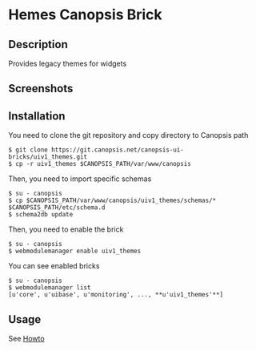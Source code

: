 # Hemes Canopsis Brick

## Description

Provides legacy themes for widgets

## Screenshots



## Installation

You need to clone the git repository and copy directory to Canopsis path

    $ git clone https://git.canopsis.net/canopsis-ui-bricks/uiv1_themes.git
    $ cp -r uiv1_themes $CANOPSIS_PATH/var/www/canopsis

Then, you need to import specific schemas

    $ su - canopsis
    $ cp $CANOPSIS_PATH/var/www/canopsis/uiv1_themes/schemas/* $CANOPSIS_PATH/etc/schema.d
    $ schema2db update

Then, you need to enable the brick

    $ su - canopsis
    $ webmodulemanager enable uiv1_themes

You can see enabled bricks

    $ su - canopsis
    $ webmodulemanager list
    [u'core', u'uibase', u'monitoring', ..., **u'uiv1_themes'**]

## Usage

See [Howto](https://git.canopsis.net/canopsis-ui-bricks/uiv1_themes/blob/master/doc/index.rst)
